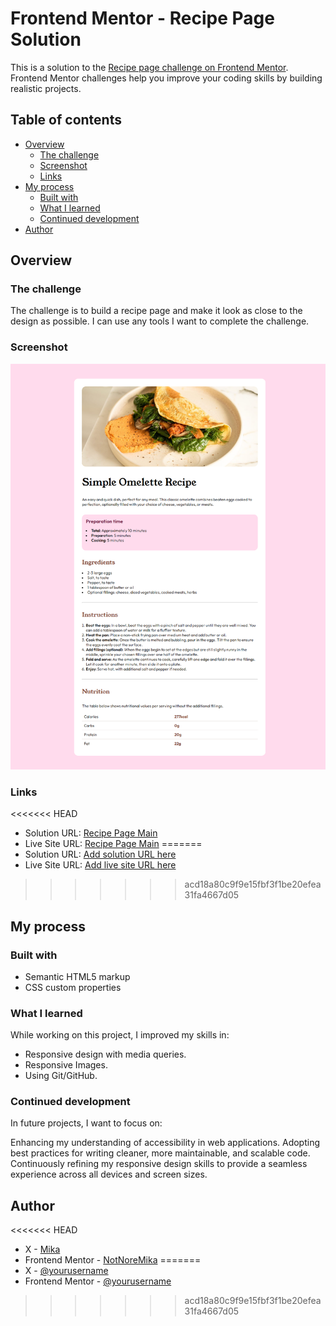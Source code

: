 # Frontend Mentor - Recipe Page Solution

This is a solution to the [Recipe page challenge on Frontend Mentor](https://www.frontendmentor.io/challenges/recipe-page-KiTsR8QQKm). Frontend Mentor challenges help you improve your coding skills by building realistic projects.

## Table of contents

- [Overview](#overview)
  - [The challenge](#the-challenge)
  - [Screenshot](#screenshot)
  - [Links](#links)
- [My process](#my-process)
  - [Built with](#built-with)
  - [What I learned](#what-i-learned)
  - [Continued development](#continued-development)
- [Author](#author)


## Overview

### The challenge

The challenge is to build a recipe page and make it look as close to the design as possible. I can use any tools I want to complete the challenge.

### Screenshot

![Recipe Page Screenshot](./recipe-page.png)

### Links

<<<<<<< HEAD
- Solution URL: [Recipe Page Main](https://github.com/NotMoreMika/recipe-page-main.git)
- Live Site URL: [Recipe Page Main](https://your-live-site-url.com)
=======
- Solution URL: [Add solution URL here](https://github.com/NotMoreMika/recipe-page-main.git)
- Live Site URL: [Add live site URL here](https://your-live-site-url.com)
>>>>>>> acd18a80c9f9e15fbf3f1be20efea31fa4667d05

## My process

### Built with

- Semantic HTML5 markup
- CSS custom properties


### What I learned

While working on this project, I improved my skills in:

- Responsive design with media queries.
- Responsive Images.
- Using Git/GitHub.

### Continued development
In future projects, I want to focus on:

Enhancing my understanding of accessibility in web applications.
Adopting best practices for writing cleaner, more maintainable, and scalable code.
Continuously refining my responsive design skills to provide a seamless experience across all devices and screen sizes.

## Author

<<<<<<< HEAD
- X - [Mika](https://www.x.com/notmore_mika)
- Frontend Mentor - [NotNoreMika](https://www.frontendmentor.io/profile/notmoremika)
=======
- X - [@yourusername](https://www.x.com/notmore_mika)
- Frontend Mentor - [@yourusername](https://www.frontendmentor.io/profile/notmoremika)
>>>>>>> acd18a80c9f9e15fbf3f1be20efea31fa4667d05

